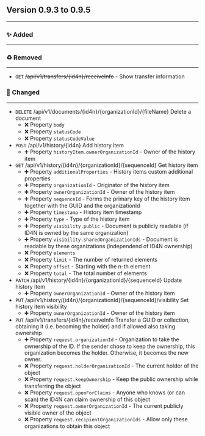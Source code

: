## Version 0.9.3 to 0.9.5
---
### :sparkles: Added
---

### :recycle: Removed
---
* `GET` ~~/api/v1/transfers/{id4n}/receiveInfo~~ - Show transfer information

### :wrench: Changed
---
* `DELETE` /api/v1/documents/{id4n}/{organizationId}/{fileName} Delete a document  
  * :x: Property `body`
  * :x: Property `statusCode`
  * :x: Property `statusCodeValue`
* `POST` /api/v1/history/{id4n} Add history item  
  * :heavy_plus_sign: Property `historyItem.ownerOrganizationId` - Owner of the history item
* `GET` /api/v1/history/{id4n}/{organizationId}/{sequenceId} Get history item  
  * :heavy_plus_sign: Property `additionalProperties` - History items custom additional properties
  * :heavy_plus_sign: Property `organizationId` - Originator of the history item
  * :heavy_plus_sign: Property `ownerOrganizationId` - Owner of the history item
  * :heavy_plus_sign: Property `sequenceId` - Forms the primary key of the history item together with the GUID and the organizationId
  * :heavy_plus_sign: Property `timestamp` - History item timestamp
  * :heavy_plus_sign: Property `type` - Type of the history item
  * :heavy_plus_sign: Property `visibility.public` - Document is publicly readable (if ID4N is owned by the same organization)
  * :heavy_plus_sign: Property `visibility.sharedOrganizationIds` - Document is readable by these organizations (independend of ID4N ownership)
  * :x: Property `elements`
  * :x: Property `limit` - The number of returned elements
  * :x: Property `offset` - Starting with the n-th element
  * :x: Property `total` - The total number of elements
* `PATCH` /api/v1/history/{id4n}/{organizationId}/{sequenceId} Update history item  
  * :heavy_plus_sign: Property `ownerOrganizationId` - Owner of the history item
* `PUT` /api/v1/history/{id4n}/{organizationId}/{sequenceId}/visibility Set history item visibility  
  * :heavy_plus_sign: Property `ownerOrganizationId` - Owner of the history item
* `PUT` /api/v1/transfers/{id4n}/receiveInfo Transfer a GUID or collection, obtaining it (i.e. becoming the holder) and if allowed also taking ownership  
  * :heavy_plus_sign: Property `request.organizationId` - Organization to take the ownership of the ID. If the sender chose to keep the ownership, this organization becomes the holder. Otherwise, it becomes the new owner.
  * :x: Property `request.holderOrganizationId` - The current holder of the object
  * :x: Property `request.keepOwnership` - Keep the public ownership while transferring the object
  * :x: Property `request.openForClaims` - Anyone who knows (or can scan) the ID4N can claim ownership of this object
  * :x: Property `request.ownerOrganizationId` - The current publicly visible owner of the object
  * :x: Property `request.recipientOrganizationIds` - Allow only these organizations to obtain this object
